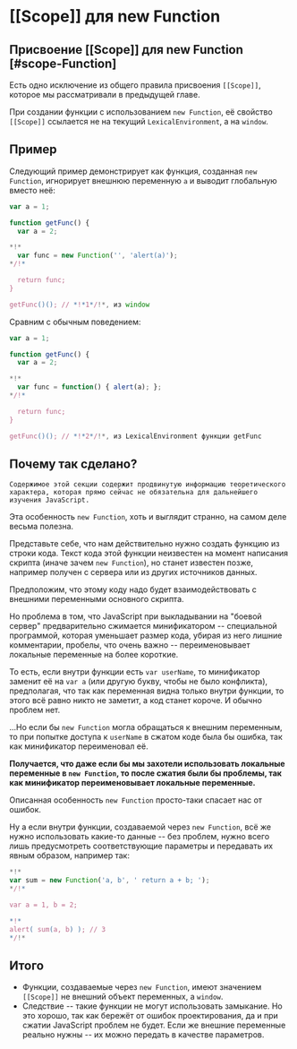 # [[Scope]] для new Function

## Присвоение [[Scope]] для new Function [#scope-Function]

Есть одно исключение из общего правила присвоения `[[Scope]]`, которое мы рассматривали в предыдущей главе.

При создании функции с использованием  `new Function`, её свойство `[[Scope]]` ссылается не на текущий `LexicalEnvironment`, а на `window`.

## Пример

Следующий пример демонстрирует как функция, созданная `new Function`, игнорирует внешнюю переменную `a` и выводит глобальную вместо неё:

```js run untrusted refresh
var a = 1;

function getFunc() {
  var a = 2;

*!*
  var func = new Function('', 'alert(a)');
*/!*

  return func;
}

getFunc()(); // *!*1*/!*, из window
```

Сравним с обычным поведением:

```js run untrusted refresh
var a = 1;

function getFunc() {
  var a = 2;

*!*
  var func = function() { alert(a); };
*/!*

  return func;
}

getFunc()(); // *!*2*/!*, из LexicalEnvironment функции getFunc
```

## Почему так сделано?

```warn header="Продвинутые знания"
Содержимое этой секции содержит продвинутую информацию теоретического характера, которая прямо сейчас не обязательна для дальнейшего изучения JavaScript.
```

Эта особенность `new Function`, хоть и выглядит странно, на самом деле весьма полезна.

Представьте себе, что нам действительно нужно создать функцию из строки кода. Текст кода этой функции неизвестен на момент написания скрипта (иначе зачем `new Function`), но станет известен позже, например получен с сервера или из других источников данных.

Предположим, что этому коду надо будет взаимодействовать с внешними переменными основного скрипта.

Но проблема в том, что JavaScript при выкладывании на "боевой сервер" предварительно сжимается минификатором -- специальной программой, которая уменьшает размер кода, убирая из него лишние комментарии, пробелы, что очень важно -- переименовывает локальные переменные на более короткие.

То есть, если внутри функции есть `var userName`, то минификатор заменит её на `var a` (или другую букву, чтобы не было конфликта), предполагая, что так как переменная видна только внутри функции, то этого всё равно никто не заметит, а код станет короче. И обычно проблем нет.

...Но если бы `new Function` могла обращаться к внешним переменным, то при попытке доступа к `userName` в сжатом коде была бы ошибка, так как минификатор переименовал её.

**Получается, что даже если бы мы захотели использовать локальные переменные в `new Function`, то после сжатия были бы проблемы, так как минификатор переименовывает локальные переменные.**

Описанная особенность `new Function` просто-таки спасает нас от ошибок.

Ну а если внутри функции, создаваемой через `new Function`, всё же нужно использовать какие-то данные -- без проблем, нужно всего лишь предусмотреть соответствующие параметры и передавать их явным образом, например так:

```js run untrusted refresh no-beautify
*!*
var sum = new Function('a, b', ' return a + b; ');
*/!*

var a = 1, b = 2;

*!*
alert( sum(a, b) ); // 3
*/!*
```

## Итого

- Функции, создаваемые через `new Function`, имеют значением `[[Scope]]` не внешний объект переменных, а `window`.
- Следствие -- такие функции не могут использовать замыкание. Но это хорошо, так как бережёт от ошибок проектирования, да и при сжатии JavaScript проблем не будет. Если же внешние переменные реально нужны -- их можно передать в качестве параметров.
